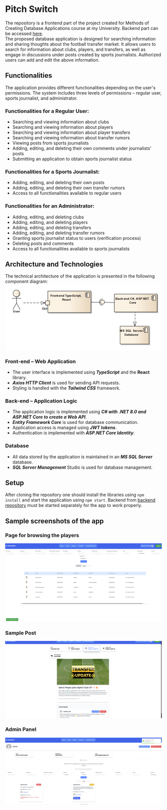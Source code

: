 # Pitch Switch

The repository is a frontend part of the project created for Methods of Creating Database Applications course at my University. Backend part can be accessed [here](https://github.com/KacperChabros/PitchSwitchBackend).  
The proposed database application is designed for searching information and sharing thoughts about the football transfer market. It allows users to search for information about clubs, players, and transfers, as well as engage in discussions under posts created by sports journalists. Authorized users can add and edit the above information.  

## Functionalities
The application provides different functionalities depending on the user's permissions. The system includes three levels of permissions – regular user, sports journalist, and administrator.

### Functionalities for a Regular User:
* Searching and viewing information about clubs
* Searching and viewing information about players
* Searching and viewing information about player transfers
* Searching and viewing information about transfer rumors
* Viewing posts from sports journalists
* Adding, editing, and deleting their own comments under journalists' posts
* Submitting an application to obtain sports journalist status

### Functionalities for a Sports Journalist:
* Adding, editing, and deleting their own posts
* Adding, editing, and deleting their own transfer rumors
* Access to all functionalities available to regular users

### Functionalities for an Administrator:
* Adding, editing, and deleting clubs
* Adding, editing, and deleting players
* Adding, editing, and deleting transfers
* Adding, editing, and deleting transfer rumors
* Granting sports journalist status to users (verification process)
* Deleting posts and comments
* Access to all functionalities available to sports journalists

## Architecture and Technologies
The technical architecture of the application is presented in the following component diagram:  
![Components Diagram](docs/imgs/components.png)

### Front-end – Web Application
* The user interface is implemented using **_TypeScript_** and the **React** library.
* **_Axios HTTP Client_** is used for sending API requests.
* Styling is handled with the **_Tailwind CSS_** framework.

### Back-end – Application Logic
* The application logic is implemented using **_C# with .NET 8.0 and ASP.NET Core to create a Web API_**.
* **_Entity Framework Core_** is used for database communication.
* Application access is managed using **_JWT tokens_**.
* Authentication is implemented with **_ASP.NET Core Identity_**.

### Database
* All data stored by the application is maintained in an **_MS SQL Server_** database.
* **_SQL Server Management_** Studio is used for database management.

## Setup
After cloning the repository one should install the libraries using `npm install` and start the application using `npm start`. Backend from [backend repository](https://github.com/KacperChabros/PitchSwitchBackend) must be started separately for the app to work properly.

## Sample screenshots of the app
### Page for browsing the players
![Players Page](docs/imgs/players_page.png)
### Sample Post
![Sample Post](docs/imgs/post.png)
### Admin Panel
![Admin Panel](docs/imgs/admin_panel.png)
